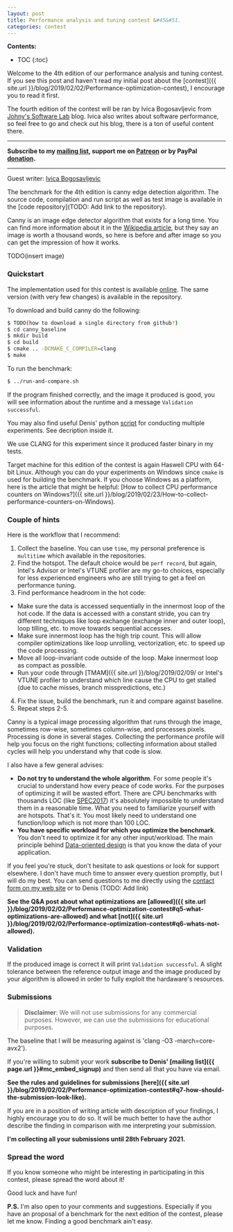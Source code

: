 ```yaml
---
layout: post
title: Performance analysis and tuning contest &#45&#51.
categories: contest
---
```


**Contents:**
* TOC
{:toc}

Welcome to the 4th edition of our performance analysis and tuning contest. If you see this post and haven't read my initial post about the [contest]({{ site.url }}/blog/2019/02/02/Performance-optimization-contest), I encourage you to read it first. 

The fourth edition of the contest will be ran by Ivica Bogosavljevic from [Johny's Software Lab](https://johnysswlab.com) blog. Ivica also writes about software performance, so feel free to go and check out his blog, there is a ton of useful content there.

------
**Subscribe to my [mailing list](https://mailchi.mp/4eb73720aafe/easyperf), support me on [Patreon](https://www.patreon.com/dendibakh) or by PayPal [donation](https://www.paypal.com/cgi-bin/webscr?cmd=_donations&business=TBM3NW8TKTT34&currency_code=USD&source=url).**

------

Guest writer: [Ivica Bogosavljevic](https://johnysswlab.com/author/ibogi/)

The benchmark for the 4th edition is canny edge detection algorithm. The source code, compilation and run script as well as test image is available in the [code repository](TODO: Add link to the repository).

Canny is an image edge detector algorithm that exists for a long time. You can find more information about it in the [Wikipedia article](https://en.wikipedia.org/wiki/Canny_edge_detector), but they say an image is worth a thousand words, so here is before and after image so you can get the impression of how it works.

TODO(insert image)

### Quickstart


The implementation used for this contest is available [online](http://www.math.tau.ac.il/~turkel/notes/canny_source.c). The same version (with very few changes) is available in the repository.

To download and build canny do the following:
```bash
$ TODO(how to download a single directory from github?)
$ cd canny_baseline
$ mkdir build
$ cd build
$ cmake .. -DCMAKE_C_COMPILER=clang
$ make
```

To run the benchmark:
```bash
$ ../run-and-compare.sh
```

If the program finished correctly, and the image it produced is good, you will see information about the runtime and a message `Validation successful`.

You may also find useful Denis' python [script](https://github.com/dendibakh/dendibakh.github.io/tree/master/_posts/code/PerfContest/4/run.py) for conducting multiple experiments. See decription inside it.

We use CLANG for this experiment since it produced faster binary in my tests.

Target machine for this edition of the contest is again Haswell CPU with 64-bit Linux. Although you can do your experiments on Windows since `cmake` is used for building the benchmark. If you choose Windows as a platform, here is the article that might be helpful: [How to collect CPU performance counters on Windows?]({{ site.url }}/blog/2019/02/23/How-to-collect-performance-counters-on-Windows).

### Couple of hints

Here is the workflow that I recommend: 

1. Collect the baseline. You can use `time`, my personal preference is `multitime` which available in the repositories.
2. Find the hotspot. The default choice would be `perf record`, but again, Intel's Advisor or Intel's VTUNE profiler are my go-to choices, especially for less experienced engineers who are still trying to get a feel on performance tuning.
3. Find performance headroom in the hot code:
  * Make sure the data is accessed sequentially in the innermost loop of the hot code. If the data is accessed with a constant stride, you can try different techniques like loop exchange (exchange inner and outer loop), loop tilling, etc. to move towards sequential accesses.
  * Make sure innermost loop has the high trip count. This will allow compiler optimizations like loop unrolling, vectorization, etc. to speed up the code processing.
  * Move all loop-invariant code outside of the loop. Make innermost loop as compact as possible. 
  * Run your code through [TMAM]({{ site.url }}/blog/2019/02/09/ or Intel's VTUNE profiler to understand which line cause the CPU to get stalled (due to cache misses, branch misspredictions, etc.)
4. Fix the issue, build the benchmark, run it and compare against baseline.
5. Repeat steps 2-5.

Canny is a typical image processing algorithm that runs through the image, sometimes row-wise, sometimes column-wise, and processes pixels. Processing is done in several stages. Collecting the performance profile will help you focus on the right functions; collecting information about stalled cycles will help you understand why that code is slow.

I also have a few general advises:
- **Do not try to understand the whole algorithm**. For some people it's crucial to understand how every peace of code works. For the purposes of optimizing it will be wasted effort. There are CPU benchmarks with thousands LOC (like [SPEC2017](http://spec.org/cpu2017/)) it's absolutely impossible to understand them in a reasonable time. What you need to familiarize yourself with are hotspots. That's it. You most likely need to understand one function/loop which is not more than 100 LOC.
- **You have specific workload for which you optimize the benchmark**. You don't need to optimize it for any other input/workload. The main principle behind [Data-oriented design](https://en.wikipedia.org/wiki/Data-oriented_design) is that you know the data of your application.

If you feel you're stuck, don't hesitate to ask questions or look for support elsewhere. I don't have much time to answer every question promptly, but I will do my best. You can send questions to me directly using the [contact form on my web site](https://johnysswlab.com/contact/) or to Denis (TODO: Add link)

__See the Q&A post about what optimizations are [allowed]({{ site.url }}/blog/2019/02/02/Performance-optimization-contest#q5-what-optimizations-are-allowed) and what [not]({{ site.url }}/blog/2019/02/02/Performance-optimization-contest#q6-whats-not-allowed).__

### Validation

If the produced image is correct it will print `Validation successful`. A slight tolerance between the reference output image and the image produced by your algorithm is allowed in order to fully exploit the hardaware's resources.

### Submissions

> __Disclaimer__: We will not use submissions for any commercial purposes. However, we can use the submissions for educational purposes.

The baseline that I will be measuring against is 'clang -O3 -march=core-avx2').

If you're willing to submit your work __subscribe to Denis' [mailing list]({{ page.url }}#mc_embed_signup)__ and then send all that you have via email.

__See the rules and guidelines for submissions [here]({{ site.url }}/blog/2019/02/02/Performance-optimization-contest#q7-how-should-the-submission-look-like).__

If you are in a position of writing article with description of your findings, I highly encourage you to do so. It will be much better to have the author describe the finding in comparison with me interpreting your submission. 

**I'm collecting all your submissions until 28th February 2021.**

### Spread the word

If you know someone who might be interesting in participating in this contest, please spread the word about it!

Good luck and have fun!

__P.S.__ I'm also open to your comments and suggestions. Especially if you have an proposal of a benchmark for the next edition of the contest, please let me know. Finding a good benchmark ain't easy.
